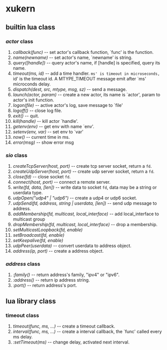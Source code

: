 # xukern

## builtin lua class

### *actor* class
1. *callback(func)*       -- set actor's callback function, `func' is the function.
2. *name(newname)*        -- set actor's name, `newname' is string.
3. *query([handle])*      -- query actor's name, if [handle] is specified, query its name.
4. *timeout(ms, id)*      -- add a time handler. `ms' is timeout in microseconds, `id' is the timeout id.
                      A MTYPE_TIMEOUT message emit after `ms' microconds delay.
5. *dispatch(dest, src, mtype, msg, sz)* -- send a message.
6. *launch(actor, param)* -- create a new actor, its name is `actor', param to actor's init function.
7. *logon(file)*          -- active actor's log, save message to `file'
8. *logoff()*             -- close log file.
9. *exit()*               -- quit.
10. *kill(handle)*        -- kill actor `handle'.
11. *getenv(env)*         -- get env with name `env'.
12. *setenv(env, var)*    -- set env to `var'
13. *now()*               -- current time in ms.
14. *error(msg)*          -- show error msg

### *sio* class
1. *createTcpServer(host, port)*    -- create tcp server socket, return a `fd`. 
2. *createUdpServer(host, port)*    -- create udp server socket, return a `fd`.
3. *close(fd)* -- close socket `fd`.
4. *connect(host, port)* -- connect a remote server.
5. *write(fd, data, [len])* -- write data to socket `fd`, data may be a string or userdata type.
6. *udpOpen("udp4" | "udp6")* -- create a udp4 or udp6 socket.
7. *udpSend(fd, address, string | userdata, [len])* -- send udp message to address.
8. *addMembership(fd, multicast, local_interface)* -- add local_interface to multicast group
9. *dropMembership(fd, multicast, local_interface)* -- drop a membership.
10. *setMulticastLoopback(fd, enable)*
11. *setBroadcast(fd, enable)*
12. *setKeepalive(fd, enable)*
13. *udpPeer(userdata)* -- convert userdata to address object.
14. *address(ip, port)* -- create a address object.

### *address* class
1. *:family()*  -- return address's family, "ipv4" or "ipv6".
2. *:address()* -- return ip address string.
3. *:port()* --  return address's port.

## lua library class
### timeout class
1. *timeout(func, ms, ...)* -- create a timeout callback. 
2. *interval(func, ms, ...)* -- create a interval callback, the `func' called every ms delay.
3. *:setTimeout(ms)* -- change delay, activated next interval.
